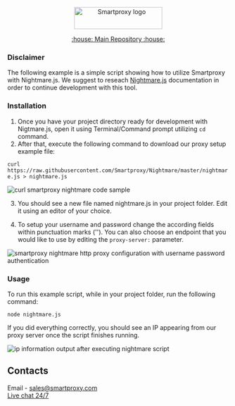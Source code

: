 <p align="center">
    <a href="https://smartproxy.com/"><img src="https://smartproxy.com/wp-content/themes/smartproxy/images/smartproxy-logo.svg" alt="Smartproxy logo" width="200" height="50"></a>
  </a>
</p>

<p align="center">
    <a href="https://github.com/Smartproxy/Smartproxy"> :house: Main Repository :house: </a>
</p>

### Disclaimer

The following example is a simple script showing how to utilize Smartproxy with Nightmare.js.
We suggest to reseach [Nightmare.js](https://github.com/segmentio/nightmare#api) documentation in order to continue development with this tool.

### Installation

1. Once you have your project directory ready for development with Nigtmare.js, open it using Terminal/Command prompt utilizing `cd` command.
2. After that, execute the following command to download our proxy setup example file:

`curl https://raw.githubusercontent.com/Smartproxy/Nightmare/master/nightmare.js > nightmare.js`

<img src="https://i.imgur.com/joNFPlR.png" alt="curl smartproxy nightmare code sample">

3. You should see a new file named nightmare.js in your project folder. Edit it using an editor of your choice.

4. To setup your username and password change the according fields within punctuation marks (''). You can also choose an endpoint that you would like to use by editing the `proxy-server:` parameter.

<img src="https://i.imgur.com/4pYpylp.png" alt="smartproxy nightmare http proxy configuration with username password authentication">

### Usage

To run this example script, while in your project folder, run the following command:

`node nightmare.js`

If you did everything correctly, you should see an IP appearing from our proxy server once the script finishes running.

<img src="https://i.imgur.com/lXFtq4I.png" alt="ip information output after executing nightmare script">

## Contacts
Email - sales@smartproxy.com
<br><a href="https://smartproxy.com">Live chat 24/7</a>
